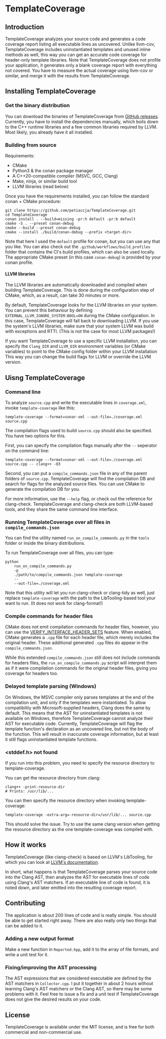 # TemplateCoverage


## Introduction

TemplateCoverage analyzes your source code and generates a code coverage report listing all executable lines as uncovered. Unlike llvm-cov, TemplateCoverage includes uninstantiated templates and unused inline methods as well, this way you can get an accurate code coverage for header-only template libraries. Note that TemplateCoverage does not profile your application, it generates only a blank coverage report with everything not covered. You have to measure the actual coverage using llvm-cov or similar, and merge it with the results from TemplateCoverage.


## Installing TemplateCoverage

### Get the binary distribution

You can download the binaries of TemplateCoverage from [GitHub releases](https://github.com/petiaccja/TemplateCoverage/releases). Currently, you have to install the dependencies manually, which boils down to the C++ runtime libraries and a few common libraries required by LLVM. Most likely, you already have it all installed.

### Building from source

Requirements:
- CMake
- Python3 & the conan package manager
- A C++20-compatible compiler (MSVC, GCC, Clang)
- Make, ninja, or similar build tool
- LLVM libraries (read below)

Once you have the requirements installed, you can follow the standard conan + CMake procedure:

```
git clone https://github.com/petiaccja/TemplateCoverage.git
cd TemplateCoverage
conan install . --build=missing -pr:h default -pr:b default
cmake -S . --preset conan-debug
cmake --build --preset conan-debug
cmake --install ./build/conan-debug --prefix <target-dir>
```

Note that here I used the `default` profile for conan, but you can use any that you like. You can also check out the `.github/workflows/build_profiles` folder that contains the CI's build profiles, which can also be used locally. The appropriate CMake preset (in this case `conan-debug`) is provided by your conan profile.

#### LLVM libraries

The LLVM libraries are automatically downloaded and compiled when building TemplateCoverage. This is done during the configuration step of CMake, which, as a result, can take 30 minutes or more.

By default, TemplateCoverage looks for the LLVM libraries on your system. You can prevent this behaviour by defining `EXTERNAL_LLVM_IGNORE_SYSTEM:BOOL=ON` during the CMake configuration. In this case, TemplateCoverage will fall back to downloading LLVM. If you use the system's LLVM libraries, make sure that your system LLVM was build with exceptions and RTTI. (This is not the case for most LLVM packages!)

If you want TemplateCoverage to use a specific LLVM installation, you can specify the `Clang_DIR` and `LLVM_DIR` environment variables (or CMake variables) to point to the CMake config folder within your LLVM installation This way you can change the build flags for LLVM or override the LLVM version.

## Uisng TemplateCoverage

### Command line

To analyze `source.cpp` and write the executable lines in `coverage.xml`, invoke `template-coverage` like this:

```
template-coverage --format=sonar-xml --out-file=./coverage.xml source.cpp
```

The compilation flags used to build `source.cpp` should also be specified. You have two options for this.

First, you can specify the compilation flags manually after the `--` seperator on the command line:

```
template-coverage --format=sonar-xml --out-file=./coverage.xml source.cpp -- clang++ -O3
```

Second, you can put a `compile_commands.json` file in any of the parent folders of `source.cpp`. TemplateCoverage will find the compilation DB and search for flags for the analyzed source files. You can use CMake to generate the compilation DB for you.

For more information, use the `--help` flag, or check out the reference for clang-check. TemplateCoverage and clang-check are both LLVM-based tools, and they share the same command line interface.

### Running TemplateCoverage over all files in `compile_commands.json`

You can find the utility named `run_on_compile_commands.py` in the `tools` folder or inside the binary distributions.

To run TemplateCoverage over all files, you can type:

```
python
    run_on_compile_commands.py
    -p
    ./path/to/compile_commands.json template-coverage
    --
    --out-file=./coverage.xml
```

Note that this utility will let you run clang-check or clang-tidy as well, just replace `template-coverage` with the path to the LibTooling-based tool your want to run. (It does not work for clang-format!)

### Compile commands for header files

CMake does not emit compilation commands for header files, however, you can use the [VERIFY_INTERFACE_HEADER_SETS](https://cmake.org/cmake/help/latest/prop_tgt/VERIFY_INTERFACE_HEADER_SETS.html#prop_tgt:VERIFY_INTERFACE_HEADER_SETS) feature. When enabled, CMake generates a `.cpp` file for each header file, which merely includes the original header. These additional generated `.cpp` files do appear in the `compile_commands.json`.

While this extended `compile_commands.json` still does not include commands for headers files, the `run_on_compile_commands.py` script will interpret them as if it were compilation commands for the original header files, giving you coverage for headers too.

### Delayed template parsing (Windows)

On Windows, the MSVC compiler only parses templates at the end of the compilation unit, and only if the templates were instantiated. To allow compatibility with Microsoft-supplied headers, Clang does the same by default. This means that the AST for uninstantiated templates is not available on Windows, therefore TemplateCoverage cannot analyze their AST for executable code. Currently, TemplateCoverage will flag the template function's declaration as an uncovered line, but not the body of the function. This will result in inaccurate coverage information, but at least it still flags uninstantiated template functions.

### <stddef.h> not found

If you run into this problem, you need to specify the resource directory to template-coverage.

You can get the resource directory from clang:

```
clang++ -print-resource-dir
# Prints: /usr/lib/...
```

You can then specify the resource directory when invoking template-coverage:

```
template-coverage -extra-arg=-resource-dir=/usr/lib/... source.cpp
```

This should solve the issue. Try to use the same clang version when getting the resource directory as the one template-coverage was compiled with.


## How it works

TemplateCoverage (like clang-check) is based on LLVM's LibTooling, for which you can look at [LLVM's documentation](https://Clang.llvm.org/docs/LibTooling.html).

In short, what happens is that TemplateCoverage parses your source code into the Clang AST, then analyzes the AST for executable lines of code using Clang's AST matchers. If an executable line of code is found, it is noted down, and later emitted into the resulting coverage report.


## Contributing

The application is about 200 lines of code and is really simple. You should be able to get started right away. There are also really only two things that can be added to it.

### Adding a new output format

Make a new function in `Reported.hpp`, add it to the array of file formats, and write a unit test for it.

### Fixing/improving the AST processing

The AST expressions that are considered executable are defined by the AST matchers in `Collector.cpp`. I put it together in about 2 hours without learning Clang's AST matchers or the Clang AST, so there may be some problems with it. Feel free to issue a fix and a unit test if TemplateCoverage does not give the desired results on your code.


## License

TemplateCoverage is available under the MIT license, and is free for both commercial and non-commercial use.



